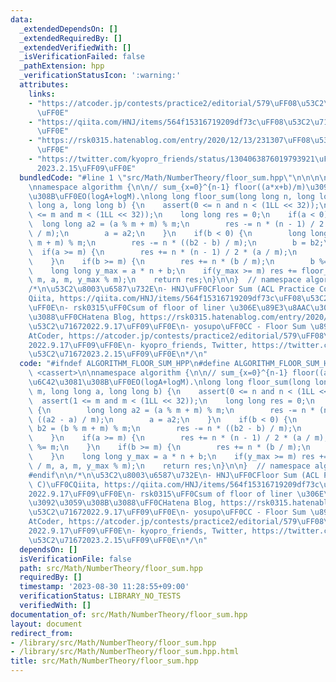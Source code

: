 ```yaml
---
data:
  _extendedDependsOn: []
  _extendedRequiredBy: []
  _extendedVerifiedWith: []
  _isVerificationFailed: false
  _pathExtension: hpp
  _verificationStatusIcon: ':warning:'
  attributes:
    links:
    - "https://atcoder.jp/contests/practice2/editorial/579\uFF08\u53C2\u71672022.9.17\uFF09\
      \uFF0E"
    - "https://qiita.com/HNJ/items/564f15316719209df73c\uFF08\u53C2\u71672022.9.17\uFF09\
      \uFF0E"
    - "https://rsk0315.hatenablog.com/entry/2020/12/13/231307\uFF08\u53C2\u71672022.9.17\uFF09\
      \uFF0E"
    - "https://twitter.com/kyopro_friends/status/1304063876019793921\uFF08\u53C2\u7167\
      2023.2.15\uFF09\uFF0E"
  bundledCode: "#line 1 \"src/Math/NumberTheory/floor_sum.hpp\"\n\n\n\n#include <cassert>\n\
    \nnamespace algorithm {\n\n// sum_{x=0}^{n-1} floor((a*x+b)/m)\u3092\u6C42\u3081\
    \u308B\uFF0EO(logA+logM).\nlong long floor_sum(long long n, long long m, long\
    \ long a, long long b) {\n    assert(0 <= n and n < (1LL << 32));\n    assert(1\
    \ <= m and m < (1LL << 32));\n    long long res = 0;\n    if(a < 0) {\n      \
    \  long long a2 = (a % m + m) % m;\n        res -= n * (n - 1) / 2 * ((a2 - a)\
    \ / m);\n        a = a2;\n    }\n    if(b < 0) {\n        long long b2 = (b %\
    \ m + m) % m;\n        res -= n * ((b2 - b) / m);\n        b = b2;\n    }\n  \
    \  if(a >= m) {\n        res += n * (n - 1) / 2 * (a / m);\n        a %= m;\n\
    \    }\n    if(b >= m) {\n        res += n * (b / m);\n        b %= m;\n    }\n\
    \    long long y_max = a * n + b;\n    if(y_max >= m) res += floor_sum(y_max /\
    \ m, a, m, y_max % m);\n    return res;\n}\n\n}  // namespace algorithm\n\n\n\n\
    /*\n\u53C2\u8003\u6587\u732E\n- HNJ\uFF0CFloor Sum (ACL Practice Contest C)\uFF0C\
    Qiita, https://qiita.com/HNJ/items/564f15316719209df73c\uFF08\u53C2\u71672022.9.17\uFF09\
    \uFF0E\n- rsk0315\uFF0Csum of floor of liner \u306E\u89E3\u8AAC\u3092\u3059\u308B\
    \u3088\uFF0CHatena Blog, https://rsk0315.hatenablog.com/entry/2020/12/13/231307\uFF08\
    \u53C2\u71672022.9.17\uFF09\uFF0E\n- yosupo\uFF0CC - Floor Sum \u89E3\u8AAC\uFF0C\
    AtCoder, https://atcoder.jp/contests/practice2/editorial/579\uFF08\u53C2\u7167\
    2022.9.17\uFF09\uFF0E\n- kyopro_friends, Twitter, https://twitter.com/kyopro_friends/status/1304063876019793921\uFF08\
    \u53C2\u71672023.2.15\uFF09\uFF0E\n*/\n"
  code: "#ifndef ALGORITHM_FLOOR_SUM_HPP\n#define ALGORITHM_FLOOR_SUM_HPP 1\n\n#include\
    \ <cassert>\n\nnamespace algorithm {\n\n// sum_{x=0}^{n-1} floor((a*x+b)/m)\u3092\
    \u6C42\u3081\u308B\uFF0EO(logA+logM).\nlong long floor_sum(long long n, long long\
    \ m, long long a, long long b) {\n    assert(0 <= n and n < (1LL << 32));\n  \
    \  assert(1 <= m and m < (1LL << 32));\n    long long res = 0;\n    if(a < 0)\
    \ {\n        long long a2 = (a % m + m) % m;\n        res -= n * (n - 1) / 2 *\
    \ ((a2 - a) / m);\n        a = a2;\n    }\n    if(b < 0) {\n        long long\
    \ b2 = (b % m + m) % m;\n        res -= n * ((b2 - b) / m);\n        b = b2;\n\
    \    }\n    if(a >= m) {\n        res += n * (n - 1) / 2 * (a / m);\n        a\
    \ %= m;\n    }\n    if(b >= m) {\n        res += n * (b / m);\n        b %= m;\n\
    \    }\n    long long y_max = a * n + b;\n    if(y_max >= m) res += floor_sum(y_max\
    \ / m, a, m, y_max % m);\n    return res;\n}\n\n}  // namespace algorithm\n\n\
    #endif\n\n/*\n\u53C2\u8003\u6587\u732E\n- HNJ\uFF0CFloor Sum (ACL Practice Contest\
    \ C)\uFF0CQiita, https://qiita.com/HNJ/items/564f15316719209df73c\uFF08\u53C2\u7167\
    2022.9.17\uFF09\uFF0E\n- rsk0315\uFF0Csum of floor of liner \u306E\u89E3\u8AAC\
    \u3092\u3059\u308B\u3088\uFF0CHatena Blog, https://rsk0315.hatenablog.com/entry/2020/12/13/231307\uFF08\
    \u53C2\u71672022.9.17\uFF09\uFF0E\n- yosupo\uFF0CC - Floor Sum \u89E3\u8AAC\uFF0C\
    AtCoder, https://atcoder.jp/contests/practice2/editorial/579\uFF08\u53C2\u7167\
    2022.9.17\uFF09\uFF0E\n- kyopro_friends, Twitter, https://twitter.com/kyopro_friends/status/1304063876019793921\uFF08\
    \u53C2\u71672023.2.15\uFF09\uFF0E\n*/\n"
  dependsOn: []
  isVerificationFile: false
  path: src/Math/NumberTheory/floor_sum.hpp
  requiredBy: []
  timestamp: '2023-08-30 11:28:55+09:00'
  verificationStatus: LIBRARY_NO_TESTS
  verifiedWith: []
documentation_of: src/Math/NumberTheory/floor_sum.hpp
layout: document
redirect_from:
- /library/src/Math/NumberTheory/floor_sum.hpp
- /library/src/Math/NumberTheory/floor_sum.hpp.html
title: src/Math/NumberTheory/floor_sum.hpp
---
```

